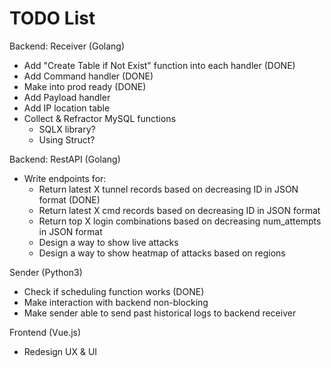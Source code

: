 # TODO List

Backend: Receiver (Golang)
- Add "Create Table if Not Exist" function into each handler (DONE)
- Add Command handler (DONE)
- Make into prod ready (DONE)
- Add Payload handler
- Add IP location table
- Collect & Refractor MySQL functions
    - SQLX library?
    - Using Struct?

Backend: RestAPI (Golang)
- Write endpoints for:
    - Return latest X tunnel records based on decreasing ID in JSON format (DONE)
    - Return latest X cmd records based on decreasing ID in JSON format
    - Return top X login combinations based on decreasing num_attempts in JSON format
    - Design a way to show live attacks
    - Design a way to show heatmap of attacks based on regions

Sender (Python3)
- Check if scheduling function works (DONE)
- Make interaction with backend non-blocking
- Make sender able to send past historical logs to backend receiver


Frontend (Vue.js)
- Redesign UX & UI